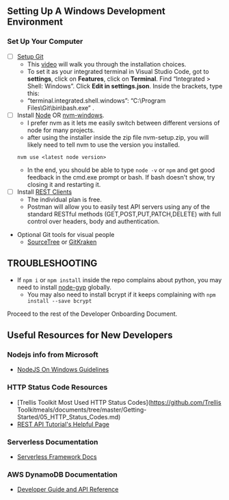 ## Setting Up A Windows Development Environment


### Set Up Your Computer
- [ ] [Setup Git](gitforwindows.org)  
  * This [video](https://www.youtube.com/watch?v=2j7fD92g-gE) will walk you through the installation choices.  
  * To set it as your integrated terminal in Visual Studio Code, got to **settings**, click on **Features**, click on **Terminal**. Find “Integrated > Shell: Windows”. Click **Edit in settings.json**. Inside the brackets, type this:  
  * “terminal.integrated.shell.windows”: “C:\\Program Files\\Git\\bin\\bash.exe”    .
- [ ] Install [Node](nodejs.org) OR [nvm-windows](https://github.com/coreybutler/nvm-windows).
  * I prefer nvm as it lets me easily switch between different versions of node for many projects.
  * after using the installer inside the zip file nvm-setup.zip, you will likely need to tell nvm to use the version you installed.
  ```
  nvm use <latest node version>
  ```
  * In the end, you should be able to type ``` node -v ``` or ``` npm ``` and get good feedback in the cmd.exe prompt or bash. If bash doesn't show, try closing it and restarting it.
- [ ] Install [REST Clients](https://www.getpostman.com/downloads/)  
  * The individual plan is free.
  * Postman will allow you to easily test API servers using any of the standard RESTful methods (GET,POST,PUT,PATCH,DELETE) with full control over headers, body and authentication.


- Optional Git tools for visual people
  * [SourceTree](https://www.sourcetreeapp.com/) or [GitKraken](https://www.gitkraken.com/download)

## TROUBLESHOOTING
- If ``` npm i ``` or ``` npm install ``` inside the repo complains about python, you may need to install [node-gyp](https://github.com/nodejs/node-gyp#on-windows) globally.
  - You may also need to install bcrypt if it keeps complaining with ``` npm install --save bcrypt ```

Proceed to the rest of the Developer Onboarding Document.

## Useful Resources for New Developers

### Nodejs info from Microsoft
  * [NodeJS On Windows Guidelines](https://github.com/Microsoft/nodejs-guidelines)

### HTTP Status Code Resources
  * [Trellis Toolkit Most Used HTTP Status Codes](https://github.com/Trellis Toolkitmeals/documents/tree/master/Getting-Started/05_HTTP_Status_Codes.md)
  * [REST API Tutorial's Helpful Page](https://www.restapitutorial.com/httpstatuscodes.html)

### Serverless Documentation
  * [Serverless Framework Docs](https://www.serverless.com/framework/docs/)

### AWS DynamoDB Documentation
  * [Developer Guide and API Reference](https://docs.aws.amazon.com/dynamodb/index.html)
